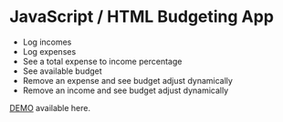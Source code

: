 # JavaScript / HTML Budgeting App

- Log incomes
- Log expenses
- See a total expense to income percentage
- See available budget
- Remove an expense and see budget adjust dynamically
- Remove an income and see budget adjust dynamically

<a href="http://danielcmorris.com/budget-app/">DEMO</a> available here.
